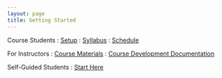 ```yaml
---
layout: page
title: Getting Started
---
```


Course Students
: <a href="{{ site.baseurl}}/computer-setup">
  <i class="fa fa-download fa-fw"></i> Setup</a>
: <a href="{{ site.baseurl}}/syllabus">
  <i class="fa fa-file-text-o fa-fw"></i> Syllabus</a>
: <a href="{{ site.baseurl}}/schedule">
  <i class="fa fa-calendar fa-fw"></i> Schedule</a>


For Instructors
: <a href="{{ site.baseurl}}/nav/course-materials">
  <i class="fa fa-university fa-fw"></i> Course Materials</a>
: <a href="{{ site.baseurl}}/docs">
  <i class="fa fa-question-circle fa-fw"></i> Course Development Documentation</a>

Self-Guided Students
: <a href="{{ site.baseurl}}/START-for-self-guided-students">
  <i class="fa fa-play-circle fa-fw"></i> Start Here</a>
